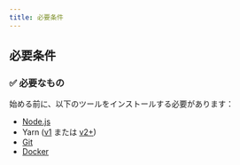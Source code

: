 ```yaml
---
title: 必要条件
---
```

## 必要条件

### ✅ 必要なもの

始める前に、以下のツールをインストールする必要があります：

- [Node.js](https://nodejs.org/en/download/)
- Yarn ([v1](https://classic.yarnpkg.com/en/docs/install/) または [v2+](https://yarnpkg.com/getting-started/install))
- [Git](https://git-scm.com/downloads)
- [Docker](https://docs.docker.com/get-docker/)

